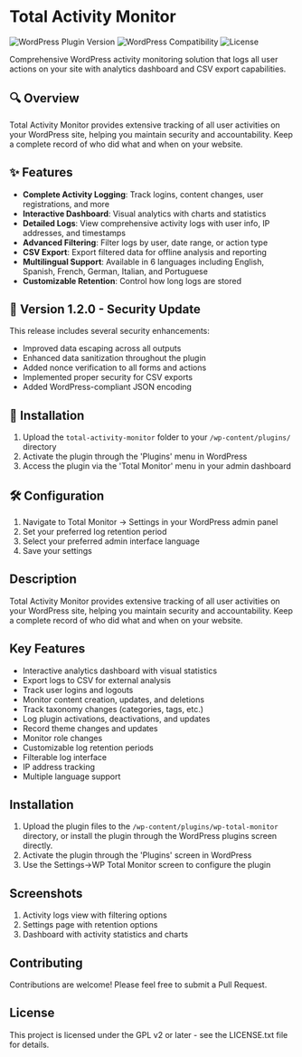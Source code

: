 # Total Activity Monitor

![WordPress Plugin Version](https://img.shields.io/badge/version-1.2.0-blue) ![WordPress Compatibility](https://img.shields.io/badge/wordpress-6.8%20tested-success) ![License](https://img.shields.io/badge/license-GPL--2.0%2B-green)

Comprehensive WordPress activity monitoring solution that logs all user actions on your site with analytics dashboard and CSV export capabilities.

## 🔍 Overview

Total Activity Monitor provides extensive tracking of all user activities on your WordPress site, helping you maintain security and accountability. Keep a complete record of who did what and when on your website.

## ✨ Features

- **Complete Activity Logging**: Track logins, content changes, user registrations, and more
- **Interactive Dashboard**: Visual analytics with charts and statistics
- **Detailed Logs**: View comprehensive activity logs with user info, IP addresses, and timestamps
- **Advanced Filtering**: Filter logs by user, date range, or action type
- **CSV Export**: Export filtered data for offline analysis and reporting
- **Multilingual Support**: Available in 6 languages including English, Spanish, French, German, Italian, and Portuguese
- **Customizable Retention**: Control how long logs are stored

## 🔄 Version 1.2.0 - Security Update

This release includes several security enhancements:
- Improved data escaping across all outputs
- Enhanced data sanitization throughout the plugin
- Added nonce verification to all forms and actions
- Implemented proper security for CSV exports
- Added WordPress-compliant JSON encoding

## 🚀 Installation

1. Upload the `total-activity-monitor` folder to your `/wp-content/plugins/` directory
2. Activate the plugin through the 'Plugins' menu in WordPress
3. Access the plugin via the 'Total Monitor' menu in your admin dashboard

## 🛠️ Configuration

1. Navigate to Total Monitor → Settings in your WordPress admin panel
2. Set your preferred log retention period
3. Select your preferred admin interface language
4. Save your settings

## Description

Total Activity Monitor provides extensive tracking of all user activities on your WordPress site, helping you maintain security and accountability. Keep a complete record of who did what and when on your website.

## Key Features

* Interactive analytics dashboard with visual statistics
* Export logs to CSV for external analysis
* Track user logins and logouts
* Monitor content creation, updates, and deletions
* Track taxonomy changes (categories, tags, etc.)
* Log plugin activations, deactivations, and updates
* Record theme changes and updates
* Monitor role changes
* Customizable log retention periods
* Filterable log interface
* IP address tracking
* Multiple language support

## Installation

1. Upload the plugin files to the `/wp-content/plugins/wp-total-monitor` directory, or install the plugin through the WordPress plugins screen directly.
2. Activate the plugin through the 'Plugins' screen in WordPress
3. Use the Settings->WP Total Monitor screen to configure the plugin

## Screenshots

1. Activity logs view with filtering options
2. Settings page with retention options
3. Dashboard with activity statistics and charts

## Contributing

Contributions are welcome! Please feel free to submit a Pull Request.

## License

This project is licensed under the GPL v2 or later - see the LICENSE.txt file for details.
